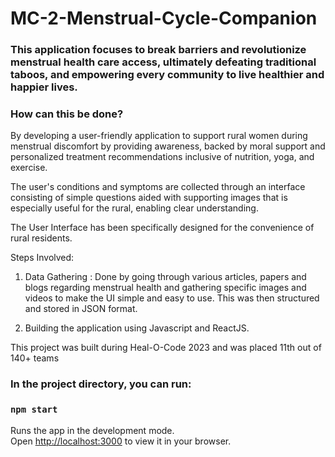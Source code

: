 # MC-2-Menstrual-Cycle-Companion


### This application focuses to break barriers and revolutionize menstrual health care access, ultimately defeating traditional taboos, and empowering every community to live healthier and happier lives.

### How can this be done?

By developing a user-friendly application to support rural women during menstrual discomfort by providing awareness, backed by moral support and personalized treatment recommendations inclusive of nutrition, yoga, and exercise.

The user's conditions and symptoms are collected through an interface consisting of simple questions aided with supporting images that is especially useful for the rural, enabling clear understanding.

The User Interface has been specifically designed for the convenience of rural residents.

Steps Involved: 

1. Data Gathering : Done by going through various articles, papers and blogs regarding menstrual health and gathering specific images and videos to make the UI simple and easy to use. This was then structured and stored in JSON format.

2. Building the application using Javascript and ReactJS.

This project was built during Heal-O-Code 2023 and was placed 11th out of 140+ teams

### In the project directory, you can run:

### `npm start`
Runs the app in the development mode.\
Open [http://localhost:3000](http://localhost:3000) to view it in your browser.
